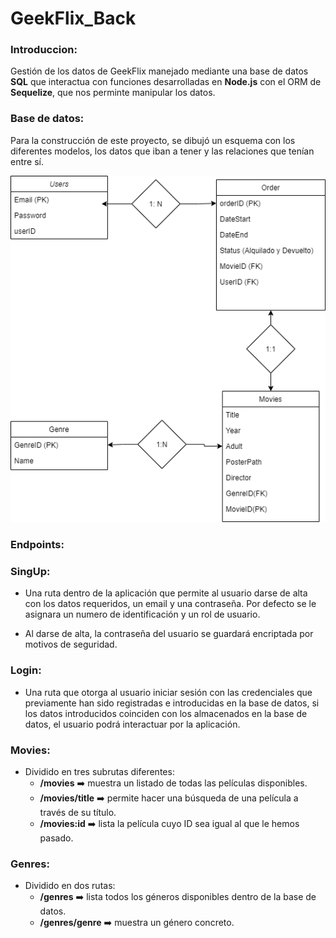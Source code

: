 # GeekFlix_Back

### Introduccion: 
Gestión de los datos de GeekFlix manejado mediante una base de datos **SQL** que interactua con funciones desarrolladas en **Node.js** con el ORM de **Sequelize**, que nos perminte manipular los datos.

### Base de datos:
Para la construcción de este proyecto, se dibujó un esquema con los diferentes modelos, los datos que iban a tener y las relaciones que tenían entre sí.

![image](https://raw.githubusercontent.com/adrian-olmo/GeekFlix_Back/develop/assets/bbdd.png)


### Endpoints:
 ### SingUp: 
 
 - Una ruta dentro de la aplicación que permite al usuario darse de alta con los datos requeridos, un email y una contraseña. Por defecto se le asignara un numero de identificación y un rol de usuario.
 
 - Al darse de alta, la contraseña del usuario se guardará encriptada por motivos de seguridad.

 
 ### Login: 
 
 - Una ruta que otorga al usuario iniciar sesión con las credenciales que previamente han sido registradas e introducidas en la base de datos, si los datos introducidos coinciden con los almacenados en la base de datos, el usuario podrá interactuar por la aplicación.
 
 ### Movies: 
 
 - Dividido en tres subrutas diferentes:
   - **/movies** ➡️ muestra un listado de todas las películas disponibles.
   - **/movies/title** ➡️ permite hacer una búsqueda de una película a través de su título.
   - **/movies:id** ➡️ lista la película cuyo ID sea igual al que le hemos pasado.

 ### Genres: 
 - Dividido en dos rutas:
   - **/genres** ➡️ lista todos los géneros disponibles dentro de la base de datos.
   - **/genres/genre** ➡️ muestra un género concreto.
